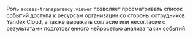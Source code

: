 Роль `access-transparency.viewer` позволяет просматривать список событий доступа к ресурсам организации со стороны сотрудников Yandex Cloud, а также выражать согласие или несогласие с результатами подготовленного нейросетью анализа таких событий.
